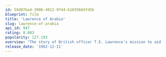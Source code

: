 ```yaml
---
id: 59d07ba4-3906-4912-9744-b1035684fd5b
blueprint: film
title: 'Lawrence of Arabia'
slug: lawrence-of-arabia
api_id: 947
rating: 8.003
popularity: 127.193
overview: "The story of British officer T.E. Lawrence's mission to aid the Arab tribes in their revolt against the Ottoman Empire during the First World War. Lawrence becomes a flamboyant, messianic figure in the cause of Arab unity but his psychological instability threatens to undermine his achievements."
release_date: '1962-12-11'
---
```

